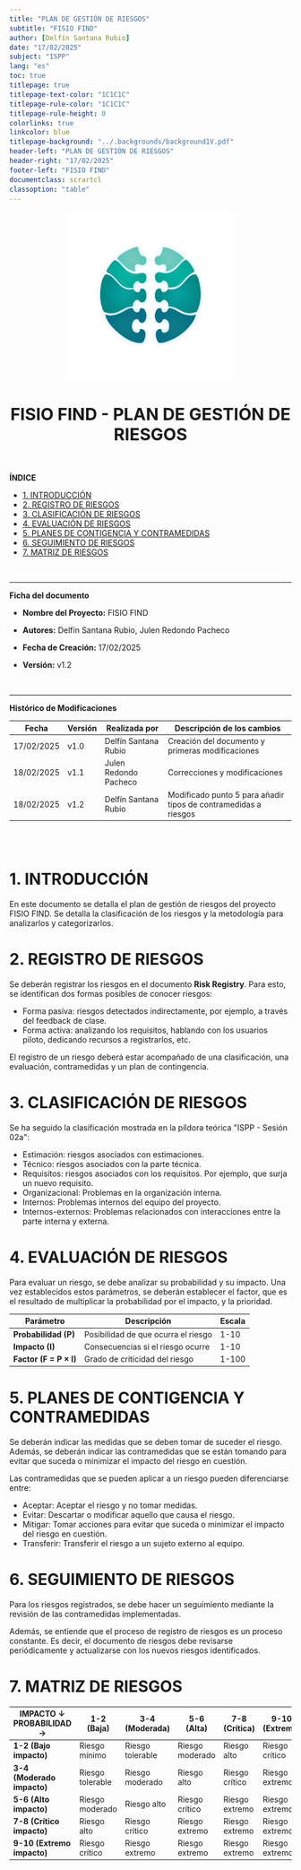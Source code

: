 ```yaml
---
title: "PLAN DE GESTIÓN DE RIESGOS"
subtitle: "FISIO FIND"                       
author: [Delfín Santana Rubio] 
date: "17/02/2025"                                                 
subject: "ISPP"
lang: "es"
toc: true
titlepage: true
titlepage-text-color: "1C1C1C"
titlepage-rule-color: "1C1C1C"
titlepage-rule-height: 0
colorlinks: true
linkcolor: blue
titlepage-background: "../.backgrounds/background1V.pdf"                            
header-left: "PLAN DE GESTIÓN DE RIESGOS"                 
header-right: "17/02/2025"                                         
footer-left: "FISIO FIND"
documentclass: scrartcl
classoption: "table"
---
```



<!-- COMMENT THIS WHEN EXPORTING TO PDF -->
<p align="center">
  <img src="../.img/Logo_FisioFind_Verde_sin_fondo.PNG" alt="Logo FisioFind" width="300" />
</p>

<h1 align="center" style="font-size: 30px; font-weight: bold;">
  FISIO FIND  -  PLAN DE GESTIÓN DE RIESGOS
</h1>

<br>

**ÍNDICE**
- [1. INTRODUCCIÓN](#1-introducción)
- [2. REGISTRO DE RIESGOS](#2-registro-de-riesgos)
- [3. CLASIFICACIÓN DE RIESGOS](#3-clasificación-de-riesgos)
- [4. EVALUACIÓN DE RIESGOS](#4-evaluación-de-riesgos)
- [5. PLANES DE CONTIGENCIA Y CONTRAMEDIDAS](#5-planes-de-contigencia-y-contramedidas)
- [6. SEGUIMIENTO DE RIESGOS](#6-seguimiento-de-riesgos)
- [7. MATRIZ DE RIESGOS](#7-matriz-de-riesgos)

<br>

---

**Ficha del documento**

- **Nombre del Proyecto:** FISIO FIND

- **Autores:** Delfín Santana Rubio, Julen Redondo Pacheco

- **Fecha de Creación:** 17/02/2025  

- **Versión:** v1.2

<br>

---

**Histórico de Modificaciones**

| Fecha      | Versión | Realizada por                    | Descripción de los cambios |
|------------|---------|----------------------------------|----------------------------|
| 17/02/2025 | v1.0    | Delfín Santana Rubio          | Creación del documento y primeras modificaciones |
| 18/02/2025 | v1.1    | Julen Redondo Pacheco        | Correcciones y modificaciones |
| 18/02/2025 | v1.2    | Delfín Santana Rubio        | Modificado punto 5 para añadir tipos de contramedidas a riesgos |


<br>

<!-- \newpage -->

<br>

# 1. INTRODUCCIÓN  
En este documento se detalla el plan de gestión de riesgos del proyecto FISIO FIND. Se detalla la clasificación de los riesgos y la metodología para analizarlos y categorizarlos.

# 2. REGISTRO DE RIESGOS
Se deberán registrar los riesgos en el documento **Risk Registry**. Para esto, se identifican dos formas posibles de conocer riesgos:
- Forma pasiva: riesgos detectados indirectamente, por ejemplo, a través del feedback de clase.
- Forma activa: analizando los requisitos, hablando con los usuarios piloto, dedicando recursos a registrarlos, etc.

El registro de un riesgo deberá estar acompañado de una clasificación, una evaluación, contramedidas y un plan de contingencia.

# 3. CLASIFICACIÓN DE RIESGOS
Se ha seguido la clasificación mostrada en la píldora teórica "ISPP - Sesión 02a":
- Estimación: riesgos asociados con estimaciones.
- Técnico: riesgos asociados con la parte técnica.
- Requisitos: riesgos asociados con los requisitos. Por ejemplo, que surja un nuevo requisito.
- Organizacional: Problemas en la organización interna.
- Internos: Problemas internos del equipo del proyecto.
- Internos-externos: Problemas relacionados con interacciones entre la parte interna y externa.

# 4. EVALUACIÓN DE RIESGOS
Para evaluar un riesgo, se debe analizar su probabilidad y su impacto. Una vez establecidos estos parámetros, se deberán establecer el factor, que es el resultado de multiplicar la probabilidad por el impacto, y la prioridad.

| Parámetro  | Descripción | Escala |
|------------|------------|--------|
| **Probabilidad (P)** | Posibilidad de que ocurra el riesgo | 1-10 |
| **Impacto (I)** | Consecuencias si el riesgo ocurre | 1-10 |
| **Factor (F = P × I)** | Grado de criticidad del riesgo | 1-100 |


# 5. PLANES DE CONTIGENCIA Y CONTRAMEDIDAS
Se deberán indicar las medidas que se deben tomar de suceder el riesgo. Además, se deberán indicar las contramedidas que se están tomando para evitar que suceda o minimizar el impacto del riesgo en cuestión.

Las contramedidas que se pueden aplicar a un riesgo pueden diferenciarse entre:
- Aceptar: Aceptar el riesgo y no tomar medidas.
- Evitar: Descartar o modificar aquello que causa el riesgo.
- Mitigar: Tomar acciones para evitar que suceda o minimizar el impacto del riesgo en cuestión.
- Transferir: Transferir el riesgo a un sujeto externo al equipo.

# 6. SEGUIMIENTO DE RIESGOS
Para los riesgos registrados, se debe hacer un seguimiento mediante la revisión de las contramedidas implementadas.

Además, se entiende que el proceso de registro de riesgos es un proceso constante. Es decir, el documento de riesgos debe revisarse periódicamente y actualizarse con los nuevos riesgos identificados.

# 7. MATRIZ DE RIESGOS

| IMPACTO ↓   PROBABILIDAD →  | 1-2 (Baja)      | 3-4 (Moderada)   | 5-6 (Alta)      | 7-8 (Crítica)   | 9-10 (Extrema)  |
|-------------------------------|----------------|----------------|----------------|----------------|----------------|
| **1-2 (Bajo impacto)**      | Riesgo mínimo    | Riesgo tolerable  | Riesgo moderado  | Riesgo alto     | Riesgo crítico  |
| **3-4 (Moderado impacto)**  | Riesgo tolerable | Riesgo moderado   | Riesgo alto      | Riesgo crítico  | Riesgo extremo  |
| **5-6 (Alto impacto)**      | Riesgo moderado  | Riesgo alto       | Riesgo crítico   | Riesgo extremo  | Riesgo extremo  |
| **7-8 (Crítico impacto)**   | Riesgo alto      | Riesgo crítico    | Riesgo extremo   | Riesgo extremo  | Riesgo extremo  |
| **9-10 (Extremo impacto)**  | Riesgo crítico   | Riesgo extremo    | Riesgo extremo   | Riesgo extremo  | Riesgo extremo  |
